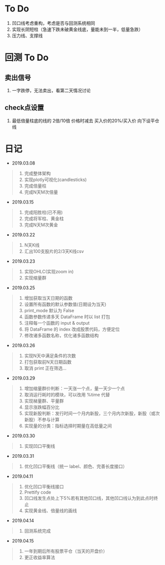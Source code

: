 # To Do
 
1. 凹口线考虑重构，考虑是否与回测系统相同
2. 实现长阴短柱（急速下跌未破黄金线底，量能未到一半，低量急跌）
2. 压力线、支撑线

# 回测 To Do

## 卖出信号

1. 一字跌停，无法卖出，看第二天情况讨论

## check点设置

1. 最低倍量柱底的线的 2倍/10倍 价格时减去 买入价的20%/买入价 向下设平仓线

# 日记

* 2019.03.08

>1. 完成整体架构
>2. 实现plotly可视化(candlesticks)
>3. 完成倍量柱
>4. 完成N天M次倍量

* 2019.03.15

>1. 完成阳胜柱(已不用)
>2. 完成将军柱、黄金柱
>3. 完成N天M次黄金

* 2019.03.22

>1. N天K线
>2. 汇出100支股片的2/3天K线csv

* 2019.03.23

>1. 实现OHLC(实现zoom in)
>2. 实现缩量群

* 2019.03.25

>1. 增加获取当天日期的函数
>2. 设置所有函数的默认参数值(日期设为当天)
>3. print_mode 默认为 False
>4. 函数参数传递多天 DataFrame 时以 list 打包
>5. 注释每一个函数的 input & output
>6. 将 DataFrame 的 index 改成股票代码，方便定位
>7. 修改诸多函数名称，优化诸多函数结构

* 2019.03.26

>1. 实现N天中满足条件的次数
>2. 打包获取前N天日期函数
>3. 取消 print 正在筛选...

* 2019.03.29

>1. 增加缩量群价判断：一天涨一个点，量一天少一个点
>2. 取消运行耗时的模块，可以改用 %time 代替
>3. 实现梯量群、平量群
>4. 显示涨跌幅百分比
>5. 实现新股判断：发行时间一个月内新股，三个月内次新股，新股（或次新股）不参与计算
>6. 实现量的分类：指标选择时期量在高低量之间

* 2019.03.30

>1. 实现凹口平衡线

* 2019.03.31

>1. 优化凹口平衡线（统一 label、颜色、完善长度接口）

* 2019.04.11

>1. 优化凹口平衡线接口
>2. Prettify code
>3. 凹口线发生点处上下5%若有其他凹口线，其他凹口线认为到此点时终止
>4. 实现黄金线、倍量线的画线

* 2019.04.14

>1. 回测系统完成

* 2019.04.15

>1. 一年到期后所有股票平仓（当天的开盘价）
>2. 更正收益率算法